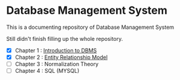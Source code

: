 ﻿# Database Management System
 
This is a documenting repository of Database Management System

Still didn't finish filling up the whole repository.

- [x] Chapter 1 : [Introduction to DBMS](./Content/1-Introduction/introduction.md)
- [x] Chapter 2 : [Entity Relationship Model](./Content/2-Entity-Relationship-Model/EntityRelationshipModel.md)
- [ ] Chapter 3 : Normalization Theory
- [ ] Chapter 4 : SQL (MYSQL)
